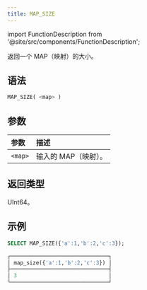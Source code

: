 ```yaml
---
title: MAP_SIZE
---
```


import FunctionDescription from '@site/src/components/FunctionDescription';

<FunctionDescription description="Introduced or updated: v1.2.459"/>

返回一个 MAP（映射）的大小。

## 语法

```sql
MAP_SIZE( <map> )
```

## 参数

| 参数 | 描述 |
| :--- | :--- |
| `<map>` | 输入的 MAP（映射）。 |

## 返回类型

UInt64。

## 示例

```sql
SELECT MAP_SIZE({'a':1,'b':2,'c':3});

┌───────────────────────────────┐
│ map_size({'a':1,'b':2,'c':3}) │
├───────────────────────────────┤
│ 3                             │
└───────────────────────────────┘
```